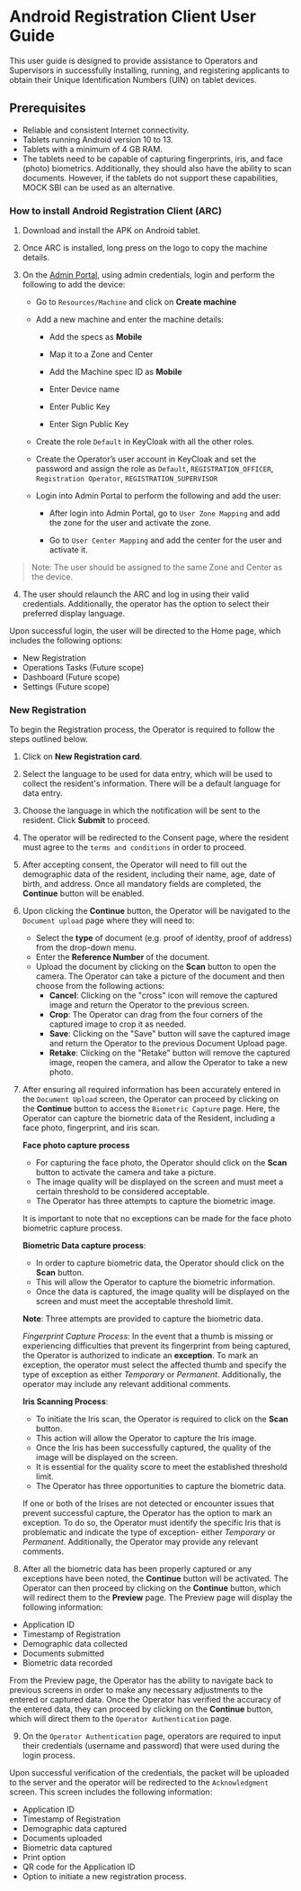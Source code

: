 # Android Registration Client User Guide

This user guide is designed to provide assistance to Operators and Supervisors in successfully installing, running, and registering applicants to obtain their Unique Identification Numbers (UIN) on tablet devices.

## Prerequisites

* Reliable and consistent Internet connectivity.
* Tablets running Android version 10 to 13.
* Tablets with a minimum of 4 GB RAM.
* The tablets need to be capable of capturing fingerprints, iris, and face (photo) biometrics. Additionally, they should also have the ability to scan documents. However, if the tablets do not support these capabilities, MOCK SBI can be used as an alternative.

### How to install Android Registration Client (ARC)

1. Download and install the APK on Android tablet.

2. Once ARC is installed, long press on the logo to copy the machine details.

3. On the [Admin Portal](https://docs.mosip.io/1.2.0/modules/administration/admin-portal-user-guide), using admin credentials, login and perform the following to add the device:

    * Go to `Resources/Machine` and click on **Create machine**

    * Add a new machine and enter the machine details:

      * Add the specs as **Mobile**

      * Map it to a Zone and Center

      * Add the Machine spec ID as **Mobile**

      * Enter Device name

      * Enter Public Key

      * Enter Sign Public Key

   * Create the role `Default` in KeyCloak with all the other roles.

   * Create the Operator’s user account in KeyCloak and set the password and assign the role as `Default`, `REGISTRATION_OFFICER`, 
     `Registration Operator`, `REGISTRATION_SUPERVISOR` 

   * Login into Admin Portal to perform the following and add the user:

      * After login into Admin Portal, go to `User Zone Mapping` and add the zone for the user and activate the zone.

      * Go to `User Center Mapping` and add the center for the user and activate it.

> Note: The user should be assigned to the same Zone and Center as the device.

4. The user should relaunch the ARC and log in using their valid credentials. Additionally, the operator has the option to select their preferred display language. 

  Upon successful login, the user will be directed to the Home page, which includes the following options:

  - New Registration
  - Operations Tasks (Future scope)
  - Dashboard (Future scope)
  - Settings (Future scope)

### New Registration

To begin the Registration process, the Operator is required to follow the steps outlined below.

1. Click on **New Registration card**.
2. Select the language to be used for data entry, which will be used to collect the resident's information. There will be a default language for data entry.
3. Choose the language in which the notification will be sent to the resident. 
  Click **Submit**  to proceed.
4. The operator will be redirected to the Consent page, where the resident must agree to the `terms and conditions` in order to proceed.
5. After accepting consent, the Operator will need to fill out the demographic data of the resident, including their name, age, date of birth, and address. Once all mandatory fields are completed, the **Continue** button will be enabled.
6. Upon clicking the **Continue** button, the Operator will be navigated to the `Document upload` page where they will need to:
   * Select the **type** of document (e.g. proof of identity, proof of address) from the drop-down menu.
   * Enter the **Reference Number** of the document.
   * Upload the document by clicking on the **Scan** button to open the camera. The Operator can take a picture of the document and then choose from the following actions:
     - **Cancel**: Clicking on the "cross" icon will remove the captured image and return the Operator to the previous screen.
     - **Crop**: The Operator can drag from the four corners of the captured image to crop it as needed.
     - **Save**: Clicking on the "Save" button will save the captured image and return the Operator to the previous Document Upload page.
     - **Retake**: Clicking on the "Retake" button will remove the captured image, reopen the camera, and allow the Operator to take a new photo.
7. After ensuring all required information has been accurately entered in the `Document Upload` screen, the Operator can proceed by clicking on the **Continue** button to access the `Biometric Capture` page. Here, the Operator can capture the biometric data of the Resident, including a face photo, fingerprint, and iris scan.

      **Face photo capture process**

      * For capturing the face photo, the Operator should click on the **Scan** button to activate the camera and       take a picture.
      * The image quality will be displayed on the screen and must meet a certain threshold to be considered       acceptable.
      * The Operator has three attempts to capture the biometric image.

      It is important to note that no exceptions can be made for the face photo biometric capture process.

      **Biometric Data capture process**:

      * In order to capture biometric data, the Operator should click on the **Scan** button.
      * This will allow the Operator to capture the biometric information.
      * Once the data is captured, the image quality will be displayed on the screen and must meet the acceptable       threshold limit.
  
      **Note**: Three attempts are provided to capture the biometric data.

      _Fingerprint Capture Process_: In the event that a thumb is missing or experiencing difficulties that             prevent its fingerprint from being captured, the Operator is authorized to indicate an **exception**. To mark       an exception, the operator must select the affected thumb and specify the type of exception as either             _Temporary_ or _Permanent_. Additionally, the operator may include any relevant additional comments.

      **Iris Scanning Process**:

      * To initiate the Iris scan, the Operator is required to click on the **Scan** button.
      * This action will allow the Operator to capture the Iris image.
      * Once the Iris has been successfully captured, the quality of the image will be displayed on the screen.
      * It is essential for the quality score to meet the established threshold limit.
      * The Operator has three opportunities to capture the biometric data.

      If one or both of the Irises are not detected or encounter issues that prevent successful capture, the       Operator has the option to mark an exception. To do so, the Operator must identify the specific Iris that is       problematic and indicate the type of exception- either _Temporary_ or _Permanent_. Additionally, the Operator may provide any relevant comments.

8. After all the biometric data has been properly captured or any exceptions have been noted, the **Continue** button will be activated. The Operator can then proceed by clicking on the **Continue** button, which will redirect them to the **Preview** page. The Preview page will display the following information:

- Application ID
- Timestamp of Registration
- Demographic data collected
- Documents submitted
- Biometric data recorded

From the Preview page, the Operator has the ability to navigate back to previous screens in order to make any necessary adjustments to the entered or captured data. Once the Operator has verified the accuracy of the entered data, they can proceed by clicking on the **Continue** button, which will direct them to the `Operator Authentication` page.

9. On the `Operator Authentication` page, operators are required to input their credentials (username and password) that were used during the login process. 

  Upon successful verification of the credentials, the packet will be uploaded to the server and the operator will 
  be redirected to the `Acknowledgment` screen. This screen includes the following information:

  - Application ID
  - Timestamp of Registration
  - Demographic data captured
  - Documents uploaded
  - Biometric data captured
  - Print option
  - QR code for the Application ID
  - Option to initiate a new registration process.




